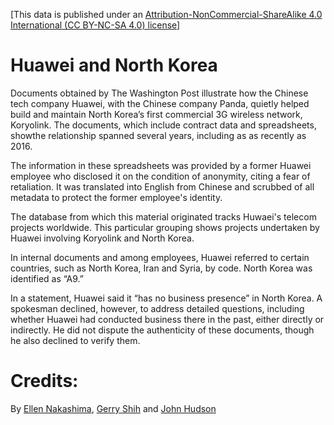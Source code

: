 [This data is published under an [Attribution-NonCommercial-ShareAlike 4.0 International (CC BY-NC-SA 4.0) license](https://creativecommons.org/licenses/by-nc-sa/4.0/)]

# Huawei and North Korea

Documents obtained by The Washington Post illustrate how the Chinese tech company Huawei, with the Chinese company Panda, quietly helped build and maintain North Korea’s first commercial 3G wireless network, Koryolink. The documents, which include contract data and spreadsheets, showthe relationship spanned several years, including as as recently as 2016.
 
The information in these spreadsheets was provided by a former Huawei employee who disclosed it on the condition of anonymity, citing a fear of retaliation. It was translated into English from Chinese and scrubbed of all metadata to protect the former employee's identity.
 
The database from which this material originated tracks Huwaei's telecom projects worldwide. This particular grouping shows projects undertaken by Huawei involving Koryolink and North Korea.
 
In internal documents and among employees, Huawei referred to certain countries, such as North Korea, Iran and Syria, by code. North Korea was identified as “A9.”
 
In a statement, Huawei said it “has no business presence” in North Korea. A spokesman declined, however, to address detailed questions, including whether Huawei had conducted business there in the past, either directly or indirectly. He did not dispute the authenticity of these documents, though he also declined to verify them.

# Credits:

By [Ellen Nakashima](https://www.washingtonpost.com/people/ellen-nakashima/), [Gerry Shih](https://www.washingtonpost.com/people/gerry-shih/) and [John Hudson](https://www.washingtonpost.com/people/john-hudson/)
